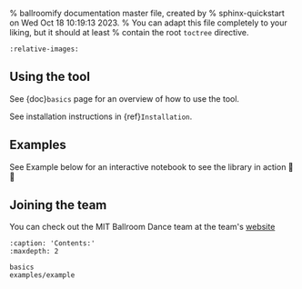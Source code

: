 % ballroomify documentation master file, created by
% sphinx-quickstart on Wed Oct 18 10:19:13 2023.
% You can adapt this file completely to your liking, but it should at least
% contain the root `toctree` directive.

```{include} ../../README.md
:relative-images:
```
## Using the tool
See {doc}`basics` page for an overview of how to use the tool.

See installation instructions in {ref}`Installation`.

## Examples
See Example below for an interactive notebook to see the library in action 💃🕺

## Joining the team
You can check out the MIT Ballroom Dance team at the team's [website](http://ballroom.mit.edu/)

```{toctree}
:caption: 'Contents:'
:maxdepth: 2

basics
examples/example
```

<!-- ## Indices and tables

- {ref}`genindex`
- {ref}`modindex`
- {ref}`search` -->
